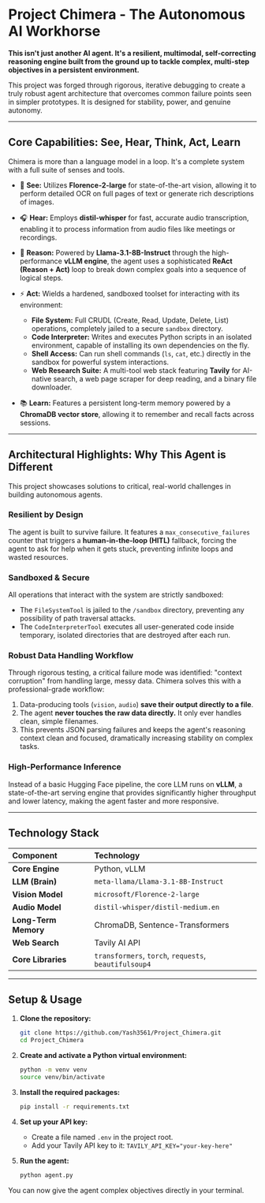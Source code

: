 # Project Chimera - The Autonomous AI Workhorse

**This isn't just another AI agent. It's a resilient, multimodal, self-correcting reasoning engine built from the ground up to tackle complex, multi-step objectives in a persistent environment.**

This project was forged through rigorous, iterative debugging to create a truly robust agent architecture that overcomes common failure points seen in simpler prototypes. It is designed for stability, power, and genuine autonomy.

---

## Core Capabilities: See, Hear, Think, Act, Learn

Chimera is more than a language model in a loop. It's a complete system with a full suite of senses and tools.

*   👀 **See:** Utilizes **Florence-2-large** for state-of-the-art vision, allowing it to perform detailed OCR on full pages of text or generate rich descriptions of images.

*   🎧 **Hear:** Employs **distil-whisper** for fast, accurate audio transcription, enabling it to process information from audio files like meetings or recordings.

*   🧠 **Reason:** Powered by **Llama-3.1-8B-Instruct** through the high-performance **vLLM engine**, the agent uses a sophisticated **ReAct (Reason + Act)** loop to break down complex goals into a sequence of logical steps.

*   ⚡ **Act:** Wields a hardened, sandboxed toolset for interacting with its environment:
    *   **File System:** Full CRUDL (Create, Read, Update, Delete, List) operations, completely jailed to a secure `sandbox` directory.
    *   **Code Interpreter:** Writes and executes Python scripts in an isolated environment, capable of installing its own dependencies on the fly.
    *   **Shell Access:** Can run shell commands (`ls`, `cat`, etc.) directly in the sandbox for powerful system interactions.
    *   **Web Research Suite:** A multi-tool web stack featuring **Tavily** for AI-native search, a web page scraper for deep reading, and a binary file downloader.

*   📚 **Learn:** Features a persistent long-term memory powered by a **ChromaDB vector store**, allowing it to remember and recall facts across sessions.

---

## Architectural Highlights: Why This Agent is Different

This project showcases solutions to critical, real-world challenges in building autonomous agents.

### Resilient by Design
The agent is built to survive failure. It features a `max_consecutive_failures` counter that triggers a **human-in-the-loop (HITL)** fallback, forcing the agent to ask for help when it gets stuck, preventing infinite loops and wasted resources.

### Sandboxed & Secure
All operations that interact with the system are strictly sandboxed:
- The `FileSystemTool` is jailed to the `/sandbox` directory, preventing any possibility of path traversal attacks.
- The `CodeInterpreterTool` executes all user-generated code inside temporary, isolated directories that are destroyed after each run.

### Robust Data Handling Workflow
Through rigorous testing, a critical failure mode was identified: "context corruption" from handling large, messy data. Chimera solves this with a professional-grade workflow:
1.  Data-producing tools (`vision`, `audio`) **save their output directly to a file**.
2.  The agent **never touches the raw data directly.** It only ever handles clean, simple filenames.
3.  This prevents JSON parsing failures and keeps the agent's reasoning context clean and focused, dramatically increasing stability on complex tasks.

### High-Performance Inference
Instead of a basic Hugging Face pipeline, the core LLM runs on **vLLM**, a state-of-the-art serving engine that provides significantly higher throughput and lower latency, making the agent faster and more responsive.

---

## Technology Stack

| Component | Technology |
| :--- | :--- |
| **Core Engine** | Python, vLLM |
| **LLM (Brain)** | `meta-llama/Llama-3.1-8B-Instruct` |
| **Vision Model** | `microsoft/Florence-2-large` |
| **Audio Model** | `distil-whisper/distil-medium.en` |
| **Long-Term Memory** | ChromaDB, Sentence-Transformers |
| **Web Search** | Tavily AI API |
| **Core Libraries** | `transformers`, `torch`, `requests`, `beautifulsoup4`|

---

## Setup & Usage

1.  **Clone the repository:**
    ```bash
    git clone https://github.com/Yash3561/Project_Chimera.git
    cd Project_Chimera
    ```

2.  **Create and activate a Python virtual environment:**
    ```bash
    python -m venv venv
    source venv/bin/activate
    ```

3.  **Install the required packages:**
    ```bash
    pip install -r requirements.txt
    ```

4.  **Set up your API key:**
    -   Create a file named `.env` in the project root.
    -   Add your Tavily API key to it: `TAVILY_API_KEY="your-key-here"`

5.  **Run the agent:**
    ```bash
    python agent.py
    ```

You can now give the agent complex objectives directly in your terminal.

